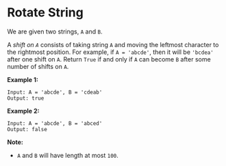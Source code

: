 # Rotate String

We are given two strings, `A` and `B`.

A *shift on `A`* consists of taking string `A` and moving the leftmost character to the rightmost position. For example, if `A = 'abcde'`, then it will be `'bcdea'` after one shift on `A`. Return `True` if and only if `A` can become `B` after some number of shifts on `A`.

**Example 1:**

```()
Input: A = 'abcde', B = 'cdeab'
Output: true
```

**Example 2:**

```()
Input: A = 'abcde', B = 'abced'
Output: false
```

**Note:**

- `A` and `B` will have length at most `100`.
